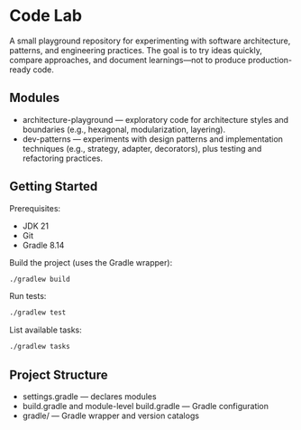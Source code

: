 # Code Lab

A small playground repository for experimenting with software architecture, patterns, and engineering practices. The goal is to try ideas quickly, compare approaches, and document learnings—not to produce production-ready code.

## Modules
- architecture-playground — exploratory code for architecture styles and boundaries (e.g., hexagonal, modularization, layering).
- dev-patterns — experiments with design patterns and implementation techniques (e.g., strategy, adapter, decorators), plus testing and refactoring practices.

## Getting Started
Prerequisites:
- JDK 21
- Git
- Gradle 8.14

Build the project (uses the Gradle wrapper):
```bash
./gradlew build
```

Run tests:
```bash
./gradlew test
```

List available tasks:
```bash
./gradlew tasks
```

## Project Structure
- settings.gradle — declares modules
- build.gradle and module-level build.gradle — Gradle configuration
- gradle/ — Gradle wrapper and version catalogs



